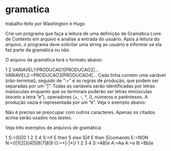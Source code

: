 # gramatica

trabalho feito por Washington e Hugo


Crie um programa que faça a leitura de uma definição de Gramática Livre de Contexto em arquivo e analise a entrada do usuário. Após a leitura do arquivo, o programa deve solicitar uma string ao usuário e informar se ela faz parte da gramática ou não.

O arquivo da gramática terá o formato abaixo:

1
2
VARIAVEL1:PRODUCAO1|PRODUCAO2|...
VARIAVEL2:=PRODUCAO3|PRODUCAO4|...
Cada linha contém uma variável (não-terminal), seguido de ”:=” e as regras de produção, que podem ser separadas por um ”|”. Todas as variáveis serão identificadas por letras maiúsculas enquanto que os terminais poderão ser letras minúsculas (exceto a letra ”e”), operadores (+, -, *, /), números e parênteses. A produção vazia é representada por um ”e”. Veja o exemplo abaixo:

Não é preciso se preocupar com outros caracteres. Apenas os citados acima serão usados nos testes.

Veja três exemplos de arquivos de gramática:

1
S:=(S)|0
1
2
3
4
S:=if E then S else S|if E then S|comando
E:=NON
N:=0|1|2|3|4|5|6|7|8|9
O:=+|-|*|/
1
2
3
4
S:=AB|e
A:=Aa
A:=e
B:=Bb|e
